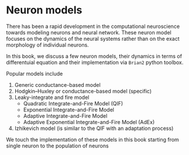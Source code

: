 # Neuron models

There has been a rapid development in the computational neuroscience towards modeling neurons and neural network. These neuron model focuses on the dynamics of the neural systems rather than on the exact morphology of individual neurons.

In this book, we discuss a few neuron models, their dynamics in terms of differentuial equation and their implementation via `Brian2` python toolbox.	 

Popular models include

1. Generic conductance-based model 
2. Hodgkin–Huxley or conductance-based model (specific)
3. Leaky-integrate and fire model
	* Quadratic Integrate-and-Fire Model (QIF)
	* Exponential Integrate-and-Fire Model
	* Adaptive Integrate-and-Fire Model
	* Adaptive Exponential Integrate-and-Fire Model (AdEx)
4. Izhikevich model (is similar to the QIF with an adaptation process)

We touch the implementation of these models in this book starting from single neuron to the population of neurons


